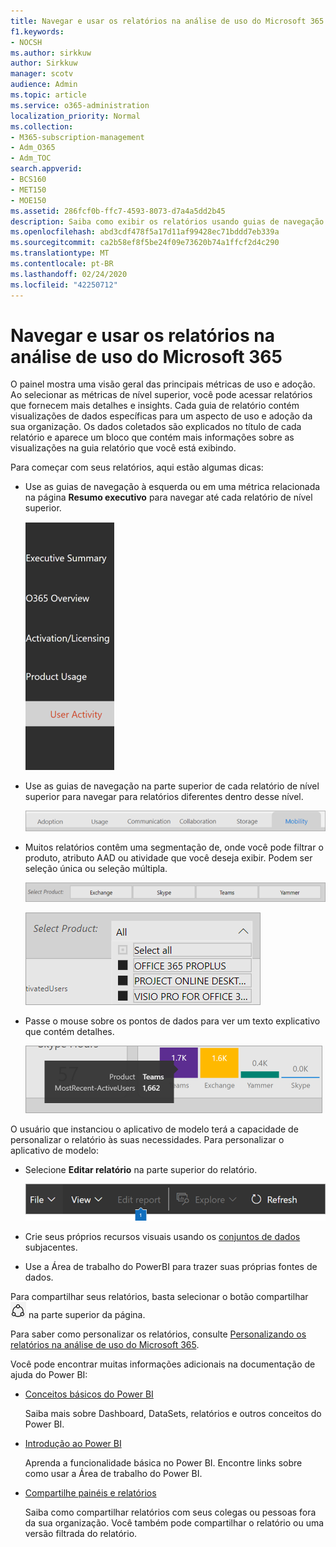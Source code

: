 ```yaml
---
title: Navegar e usar os relatórios na análise de uso do Microsoft 365
f1.keywords:
- NOCSH
ms.author: sirkkuw
author: Sirkkuw
manager: scotv
audience: Admin
ms.topic: article
ms.service: o365-administration
localization_priority: Normal
ms.collection:
- M365-subscription-management
- Adm_O365
- Adm_TOC
search.appverid:
- BCS160
- MET150
- MOE150
ms.assetid: 286fcf0b-ffc7-4593-8073-d7a4a5dd2b45
description: Saiba como exibir os relatórios usando guias de navegação e filtros.
ms.openlocfilehash: abd3cdf478f5a17d11af99428ec71bddd7eb339a
ms.sourcegitcommit: ca2b58ef8f5be24f09e73620b74a1ffcf2d4c290
ms.translationtype: MT
ms.contentlocale: pt-BR
ms.lasthandoff: 02/24/2020
ms.locfileid: "42250712"
---
```

# <a name="navigate-and-utilize-the-reports-in-microsoft-365-usage-analytics"></a>Navegar e usar os relatórios na análise de uso do Microsoft 365

O painel mostra uma visão geral das principais métricas de uso e adoção. Ao selecionar as métricas de nível superior, você pode acessar relatórios que fornecem mais detalhes e insights. Cada guia de relatório contém visualizações de dados específicas para um aspecto de uso e adoção da sua organização. Os dados coletados são explicados no título de cada relatório e aparece um bloco que contém mais informações sobre as visualizações na guia relatório que você está exibindo.

Para começar com seus relatórios, aqui estão algumas dicas:

- Use as guias de navegação à esquerda ou em uma métrica relacionada na página **Resumo executivo** para navegar até cada relatório de nível superior.

    ![Mostra as guias de navegação à esquerda](../media/navigate-usage-analytics1.png)

- Use as guias de navegação na parte superior de cada relatório de nível superior para navegar para relatórios diferentes dentro desse nível.

    ![Mostra as guias de navegação na parte superior de cada relatório](../media/navigate-usage-analytics2.png)

- Muitos relatórios contêm uma segmentação de, onde você pode filtrar o produto, atributo AAD ou atividade que você deseja exibir. Podem ser seleção única ou seleção múltipla.

    ![Mostra uma segmentação de,](../media/navigate-usage-analytics3.png)

    ![Mostra uma segmentação de,](../media/navigate-usage-analytics4.png)


- Passe o mouse sobre os pontos de dados para ver um texto explicativo que contém detalhes.

    ![Mostra o exemplo de foco](../media/navigate-usage-analytics6.png)

O usuário que instanciou o aplicativo de modelo terá a capacidade de personalizar o relatório às suas necessidades. Para personalizar o aplicativo de modelo:

- Selecione **Editar relatório** na parte superior do relatório.

    ![Mostrar relatório de edição](../media/navigate-usage-analytics7.png)


- Crie seus próprios recursos visuais usando os [conjuntos de dados](usage-analytics-data-model.md) subjacentes.

- Use a Área de trabalho do PowerBI para trazer suas próprias fontes de dados.

Para compartilhar seus relatórios, basta selecionar o botão compartilhar ![Power BI Share icon](../media/dbb0569d-2013-4f9d-ab9d-d01b09631b92.png) na parte superior da página.

Para saber como personalizar os relatórios, consulte [Personalizando os relatórios na análise de uso do Microsoft 365](customize-reports.md).

Você pode encontrar muitas informações adicionais na documentação de ajuda do Power BI:

- [Conceitos básicos do Power BI](https://docs.microsoft.com/power-bi/service-basic-concepts)

    Saiba mais sobre Dashboard, DataSets, relatórios e outros conceitos do Power BI.

- [Introdução ao Power BI](https://docs.microsoft.com/power-bi/service-get-started?wt.mc_id=O365_Reports_PBI_contentpack)

    Aprenda a funcionalidade básica no Power BI. Encontre links sobre como usar a Área de trabalho do Power BI.

- [Compartilhe painéis e relatórios](https://docs.microsoft.com/power-bi/service-share-dashboards)

    Saiba como compartilhar relatórios com seus colegas ou pessoas fora da sua organização. Você também pode compartilhar o relatório ou uma versão filtrada do relatório.

